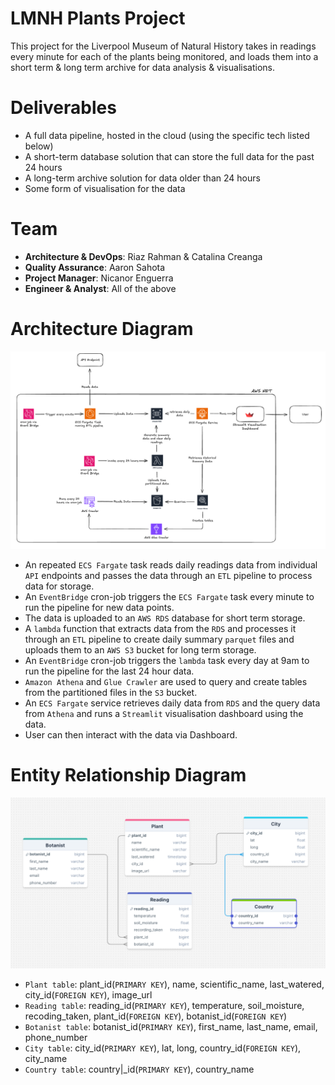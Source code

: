 # LMNH Plants Project

This project for the Liverpool Museum of Natural History takes in readings every minute
for each of the plants being monitored, and loads them into a short term & long term archive
for data analysis & visualisations.

# Deliverables
- A full data pipeline, hosted in the cloud (using the specific tech listed below)
- A short-term database solution that can store the full data for the past 24 hours
- A long-term archive solution for data older than 24 hours
- Some form of visualisation for the data


# Team
- **Architecture & DevOps**: Riaz Rahman & Catalina Creanga
- **Quality Assurance**: Aaron Sahota
- **Project Manager**: Nicanor Enguerra
- **Engineer & Analyst**: All of the above

# Architecture Diagram
![alt text](images/architecture_diagram.png)
- An repeated `ECS Fargate` task reads daily readings data from individual `API` endpoints and passes the data through an `ETL` pipeline to process data for storage.
- An `EventBridge` cron-job triggers the `ECS Fargate` task every minute to run the pipeline for new data points.
- The data is uploaded to an `AWS RDS` database for short term storage. 
- A `lambda` function that extracts data from the `RDS` and processes it through an `ETL` pipeline to create daily summary `parquet` files and uploads them to an `AWS S3` bucket for long term storage. 
- An `EventBridge` cron-job triggers the `lambda` task every day at 9am to run the pipeline for the last 24 hour data.
- `Amazon Athena` and `Glue Crawler` are used to query and create tables from the partitioned files in the `S3` bucket.
- An `ECS Fargate` service retrieves daily data from `RDS` and the query data from `Athena` and runs a `Streamlit` visualisation dashboard using the data.
- User can then interact with the data via Dashboard.

# Entity Relationship Diagram
![alt text](images/ERD.png)
- `Plant table`: plant_id(`PRIMARY KEY`), name, scientific_name, last_watered, city_id(`FOREIGN KEY`), image_url
- `Reading table`: reading_id(`PRIMARY KEY`), temperature, soil_moisture, recoding_taken, plant_id(`FOREIGN KEY`), botanist_id(`FOREIGN KEY`)
- `Botanist table`: botanist_id(`PRIMARY KEY`), first_name, last_name, email, phone_number
- `City table`: city_id(`PRIMARY KEY`), lat, long, country_id(`FOREIGN KEY`), city_name
- `Country table`: country|_id(`PRIMARY KEY`), country_name